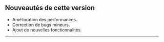 ## Nouveautés de cette version

- Amélioration des performances.
- Correction de bugs mineurs.
- Ajout de nouvelles fonctionnalités.

---